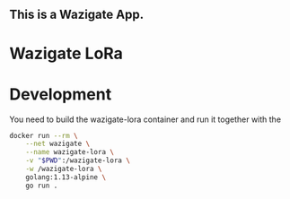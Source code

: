 ## This is a Wazigate App.

# Wazigate LoRa

# Development

You need to build the wazigate-lora container and run it together with the 

```sh
docker run --rm \
	--net wazigate \
	--name wazigate-lora \
	-v "$PWD":/wazigate-lora \
	-w /wazigate-lora \
	golang:1.13-alpine \
	go run .
```